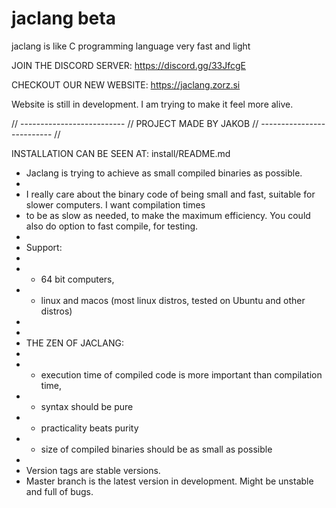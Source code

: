 # jaclang beta
jaclang is like C programming language very fast and light

JOIN THE DISCORD SERVER: https://discord.gg/33JfcgE

CHECKOUT OUR NEW WEBSITE: https://jaclang.zorz.si

Website is still in development. I am trying to make it feel more alive.

// -------------------------- //
 PROJECT MADE BY JAKOB
// -------------------------- //

INSTALLATION CAN BE SEEN AT: install/README.md

 * Jaclang is trying to achieve as small compiled binaries as possible.
 * 
 * I really care about the binary code of being small and fast, suitable for slower computers. I want compilation times 
 * to be as slow as needed, to make the maximum efficiency. You could also do option to fast compile, for testing.
 * 
 * Support:
 * 
 * - 64 bit computers,
 * - linux and macos (most linux distros, tested on Ubuntu and other distros)
 * 
 * 
 *  THE ZEN OF JACLANG:
 * 
 * - execution time of compiled code is more important than compilation time,
 * - syntax should be pure
 * - practicality beats purity
 * - size of compiled binaries should be as small as possible
 *
 * Version tags are stable versions. 
 * Master branch is the latest version in development. Might be unstable and full of bugs.
